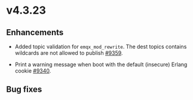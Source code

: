 # v4.3.23

## Enhancements

- Added topic validation for `emqx_mod_rewrite`. The dest topics contains wildcards are not allowed to publish [#9359](https://github.com/emqx/emqx/issues/9359).

- Print a warning message when boot with the default (insecure) Erlang cookie [#9340](https://github.com/emqx/emqx/pull/9340).

## Bug fixes
